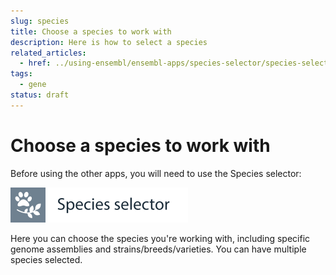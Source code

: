 ```yaml
---
slug: species
title: Choose a species to work with
description: Here is how to select a species
related_articles:
  - href: ../using-ensembl/ensembl-apps/species-selector/species-selector-intro.md 
tags:
  - gene
status: draft
---
```


# Choose a species to work with

Before using the other apps, you will need to use the Species selector:

![](../../img/id-species-selector.svg)

Here you can choose the species you're working with, including specific genome assemblies and strains/breeds/varieties. You can have multiple species selected.
